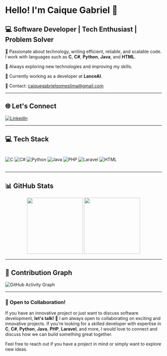 # Hello! I'm Caique Gabriel 👋

## 💻 Software Developer | Tech Enthusiast | Problem Solver

🔹 Passionate about technology, writing efficient, reliable, and scalable code. I work with languages such as **C**, **C#**, **Python**, **Java**, and **HTML**. 

🚀 Always exploring new technologies and improving my skills.

💼 Currently working as a developer at **LanceAI**.

📩 Contact: [caiquegabrielgomeslima@gmail.com](mailto:caiquegabrielgomeslima@gmail.com)

---

## 🌐 Let's Connect  
[![LinkedIn](https://img.shields.io/badge/LinkedIn-0077B5?style=for-the-badge&logo=linkedin&logoColor=white)](https://www.linkedin.com/in/caique-gabriel-gomes-lima-b68943213/)

---

## 💻 Tech Stack  
<div style="display: inline_block"><br/>
  <img align="center" alt="C" src="https://img.shields.io/badge/C-A8B9CC?style=for-the-badge&logo=c&logoColor=white">
  <img align="center" alt="C#" src="https://img.shields.io/badge/C%23-239120?style=for-the-badge&logo=c-sharp&logoColor=white">
  <img align="center" alt="Python" src="https://img.shields.io/badge/Python-3776AB?style=for-the-badge&logo=python&logoColor=white">
  <img align="center" alt="Java" src="https://img.shields.io/badge/Java-007396?style=for-the-badge&logo=java&logoColor=white">
  <img align="center" alt="PHP" src="https://img.shields.io/badge/PHP-777BB4?style=for-the-badge&logo=php&logoColor=white">
  <img align="center" alt="Laravel" src="https://img.shields.io/badge/Laravel-FF2D20?style=for-the-badge&logo=laravel&logoColor=white">
  <img align="center" alt="HTML" src="https://img.shields.io/badge/HTML-E34F26?style=for-the-badge&logo=html5&logoColor=white">
</div><br/>

---

## 📊 GitHub Stats  
<div align="center">
  <img height="180em" src="https://github-readme-stats.vercel.app/api?username=Ca1queGabriel&show_icons=true&theme=radical&include_all_commits=true&count_private=true"/>
  <img height="180em" src="https://github-readme-stats.vercel.app/api/top-langs/?username=Ca1queGabriel&layout=compact&langs_count=7&theme=radical"/>
</div>

---

## 🚀 Contribution Graph  
![GitHub Activity Graph](https://github-readme-activity-graph.vercel.app/graph?username=Ca1queGabriel&theme=radical)

---

### 🤝 Open to Collaboration!  
If you have an innovative project or just want to discuss software development, **let's talk!** 🚀
I am always open to collaborating on exciting and innovative projects. If you're looking for a skilled developer with expertise in **C**, **C#**, **Python**, **Java**, **PHP**, **Laravel**, and more, I would love to connect and discuss how we can build something great together.

Feel free to reach out if you have a project in mind or simply want to explore new ideas.
